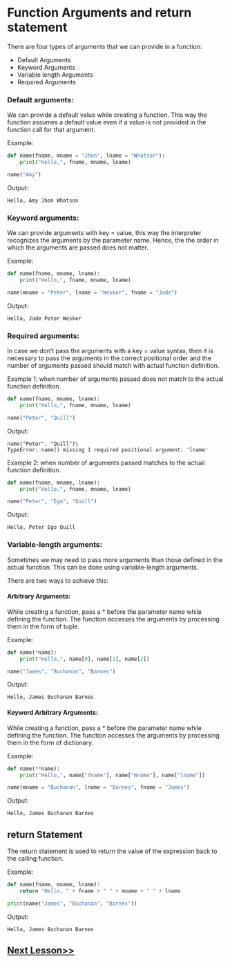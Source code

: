 # Function Arguments and return statement
There are four types of arguments that we can provide in a function:

- Default Arguments
- Keyword Arguments
- Variable length Arguments
- Required Arguments
### Default arguments:
We can provide a default value while creating a function. This way the function assumes a default value even if a value is not provided in the function call for that argument.

Example:
```python
def name(fname, mname = "Jhon", lname = "Whatson"):
    print("Hello,", fname, mname, lname)

name("Amy")
```
Output:
```
Hello, Amy Jhon Whatson
 ```

### Keyword arguments:
We can provide arguments with key = value, this way the interpreter recognizes the arguments by the parameter name. Hence, the the order in which the arguments are passed does not matter.

Example:
```python
def name(fname, mname, lname):
    print("Hello,", fname, mname, lname)

name(mname = "Peter", lname = "Wesker", fname = "Jade")
```
Output:
```
Hello, Jade Peter Wesker
 ```

### Required arguments:
In case we don’t pass the arguments with a key = value syntax, then it is necessary to pass the arguments in the correct positional order and the number of arguments passed should match with actual function definition.

Example 1: when number of arguments passed does not match to the actual function definition.
```python
def name(fname, mname, lname):
    print("Hello,", fname, mname, lname)

name("Peter", "Quill")
```
Output:
```
name("Peter", "Quill")\
TypeError: name() missing 1 required positional argument: 'lname'
 ```

Example 2: when number of arguments passed matches to the actual function definition.
```python
def name(fname, mname, lname):
    print("Hello,", fname, mname, lname)

name("Peter", "Ego", "Quill")
```
Output:
```
Hello, Peter Ego Quill
 ```

### Variable-length arguments:
Sometimes we may need to pass more arguments than those defined in the actual function. This can be done using variable-length arguments.

There are two ways to achieve this:

#### Arbitrary Arguments:
While creating a function, pass a * before the parameter name while defining the function. The function accesses the arguments by processing them in the form of tuple.

Example:
```python
def name(*name):
    print("Hello,", name[0], name[1], name[2])

name("James", "Buchanan", "Barnes")
```
Output:
```
Hello, James Buchanan Barnes
 ```

#### Keyword Arbitrary Arguments:
While creating a function, pass a * before the parameter name while defining the function. The function accesses the arguments by processing them in the form of dictionary.

Example:
```python
def name(**name):
    print("Hello,", name["fname"], name["mname"], name["lname"])

name(mname = "Buchanan", lname = "Barnes", fname = "James")
```
Output:
```
Hello, James Buchanan Barnes
```

## return Statement
The return statement is used to return the value of the expression back to the calling function.

 

Example:
```python
def name(fname, mname, lname):
    return "Hello, " + fname + " " + mname + " " + lname

print(name("James", "Buchanan", "Barnes"))
 ```

Output:
```
Hello, James Buchanan Barnes
```
## [Next Lesson>>](https://replit.com/@codewithharry/22-Day-22-Introduction-to-Lists)
